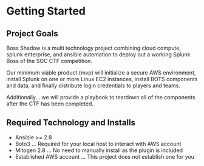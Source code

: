 # Getting Started

## Project Goals

Boss Shadow is a multi technology project combining cloud compute, splunk enterprise,
and ansible automation to deploy out a working Splunk Boss of the SOC CTF competition.

Our minimum viable product (mvp) will initialize a secure AWS environment, install
Splunk on one or more Linux EC2 instances, install BOTS components and data, and
finally distribute login credentials to players and teams.

Additionally... we will provide a playbook to teardown all of the components after
the CTF has been completed.

## Required Technology and Installs

- Ansible >= 2.8
- Boto3 ... Required for your local host to interact with AWS account
- Mitogen 2.8 ... No need to manually install as the plugin is included
- Established AWS account ... This project does not establish one for you
